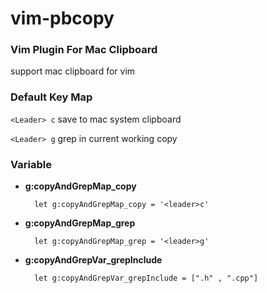 vim-pbcopy
==========

### **Vim Plugin For Mac Clipboard**

support mac clipboard for vim

### Default Key Map
`<Leader> c` save to mac system clipboard

`<Leader> g` grep in current working copy

### Variable

* **g:copyAndGrepMap_copy**

		let g:copyAndGrepMap_copy = '<leader>c'
* **g:copyAndGrepMap_grep**

		let g:copyAndGrepMap_grep = '<leader>g'
* **g:copyAndGrepVar_grepInclude**

		let g:copyAndGrepVar_grepInclude = [".h" , ".cpp"]
